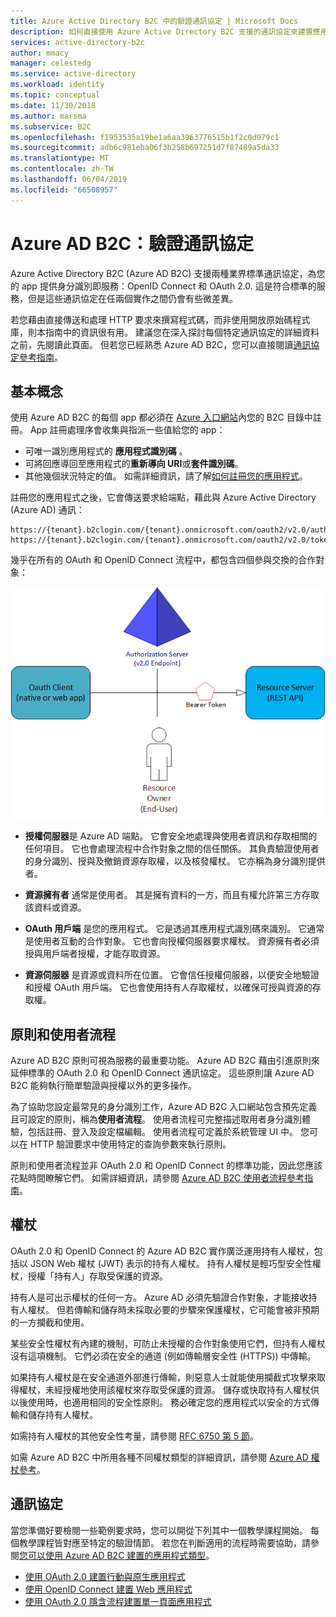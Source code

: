 ```yaml
---
title: Azure Active Directory B2C 中的驗證通訊協定 | Microsoft Docs
description: 如何直接使用 Azure Active Directory B2C 支援的通訊協定來建置應用程式。
services: active-directory-b2c
author: mmacy
manager: celestedg
ms.service: active-directory
ms.workload: identity
ms.topic: conceptual
ms.date: 11/30/2018
ms.author: marsma
ms.subservice: B2C
ms.openlocfilehash: f1953535a19be1a6aa3963776515b1f2c0d979c1
ms.sourcegitcommit: adb6c981eba06f3b258b697251d7f87489a5da33
ms.translationtype: MT
ms.contentlocale: zh-TW
ms.lasthandoff: 06/04/2019
ms.locfileid: "66508957"
---
```

# <a name="azure-ad-b2c-authentication-protocols"></a>Azure AD B2C：驗證通訊協定
Azure Active Directory B2C (Azure AD B2C) 支援兩種業界標準通訊協定，為您的 app 提供身分識別即服務：OpenID Connect 和 OAuth 2.0. 這是符合標準的服務，但是這些通訊協定在任兩個實作之間仍會有些微差異。 

若您藉由直接傳送和處理 HTTP 要求來撰寫程式碼，而非使用開放原始碼程式庫，則本指南中的資訊很有用。 建議您在深入探討每個特定通訊協定的詳細資料之前，先閱讀此頁面。 但若您已經熟悉 Azure AD B2C，您可以直接閱讀[通訊協定參考指南](#protocols)。

<!-- TODO: Need link to libraries above -->

## <a name="the-basics"></a>基本概念
使用 Azure AD B2C 的每個 app 都必須在 [Azure 入口網站](https://portal.azure.com)內您的 B2C 目錄中註冊。 App 註冊處理序會收集與指派一些值給您的 app：

* 可唯一識別應用程式的 **應用程式識別碼** 。
* 可將回應導回至應用程式的**重新導向 URI**或**套件識別碼**。
* 其他幾個狀況特定的值。 如需詳細資訊，請了解[如何註冊您的應用程式](active-directory-b2c-app-registration.md)。

註冊您的應用程式之後，它會傳送要求給端點，藉此與 Azure Active Directory (Azure AD) 通訊：

```
https://{tenant}.b2clogin.com/{tenant}.onmicrosoft.com/oauth2/v2.0/authorize
https://{tenant}.b2clogin.com/{tenant}.onmicrosoft.com/oauth2/v2.0/token
```

幾乎在所有的 OAuth 和 OpenID Connect 流程中，都包含四個參與交換的合作對象：

![OAuth 2.0 角色](./media/active-directory-b2c-reference-protocols/protocols_roles.png)

* **授權伺服器**是 Azure AD 端點。 它會安全地處理與使用者資訊和存取相關的任何項目。 它也會處理流程中合作對象之間的信任關係。 其負責驗證使用者的身分識別、授與及撤銷資源存取權，以及核發權杖。 它亦稱為身分識別提供者。

* **資源擁有者** 通常是使用者。 其是擁有資料的一方，而且有權允許第三方存取該資料或資源。

* **OAuth 用戶端** 是您的應用程式。 它是透過其應用程式識別碼來識別。 它通常是使用者互動的合作對象。 它也會向授權伺服器要求權杖。 資源擁有者必須授與用戶端者授權，才能存取資源。

* **資源伺服器** 是資源或資料所在位置。 它會信任授權伺服器，以便安全地驗證和授權 OAuth 用戶端。 它也會使用持有人存取權杖，以確保可授與資源的存取權。

## <a name="policies-and-user-flows"></a>原則和使用者流程
Azure AD B2C 原則可視為服務的最重要功能。 Azure AD B2C 藉由引進原則來延伸標準的 OAuth 2.0 和 OpenID Connect 通訊協定。 這些原則讓 Azure AD B2C 能夠執行簡單驗證與授權以外的更多操作。 

為了協助您設定最常見的身分識別工作，Azure AD B2C 入口網站包含預先定義且可設定的原則，稱為**使用者流程**。 使用者流程可完整描述取用者身分識別體驗，包括註冊、登入及設定檔編輯。 使用者流程可定義於系統管理 UI 中。 您可以在 HTTP 驗證要求中使用特定的查詢參數來執行原則。 

原則和使用者流程並非 OAuth 2.0 和 OpenID Connect 的標準功能，因此您應該花點時間瞭解它們。 如需詳細資訊，請參閱 [Azure AD B2C 使用者流程參考指南](active-directory-b2c-reference-policies.md)。

## <a name="tokens"></a>權杖
OAuth 2.0 和 OpenID Connect 的 Azure AD B2C 實作廣泛運用持有人權杖，包括以 JSON Web 權杖 (JWT) 表示的持有人權杖。 持有人權杖是輕巧型安全性權杖，授權「持有人」存取受保護的資源。

持有人是可出示權杖的任何一方。 Azure AD 必須先驗證合作對象，才能接收持有人權杖。 但若傳輸和儲存時未採取必要的步驟來保護權杖，它可能會被非預期的一方攔截和使用。

某些安全性權杖有內建的機制，可防止未授權的合作對象使用它們，但持有人權杖沒有這項機制。 它們必須在安全的通道 (例如傳輸層安全性 (HTTPS)) 中傳輸。 

如果持有人權杖是在安全通道外部進行傳輸，則惡意人士就能使用攔截式攻擊來取得權杖，未經授權地使用該權杖來存取受保護的資源。 儲存或快取持有人權杖供以後使用時，也適用相同的安全性原則。 務必確定您的應用程式以安全的方式傳輸和儲存持有人權杖。

如需持有人權杖的其他安全性考量，請參閱 [RFC 6750 第 5 節](https://tools.ietf.org/html/rfc6750)。

如需 Azure AD B2C 中所用各種不同權杖類型的詳細資訊，請參閱 [Azure AD 權杖參考](active-directory-b2c-reference-tokens.md)。

## <a name="protocols"></a>通訊協定
當您準備好要檢閱一些範例要求時，您可以開從下列其中一個教學課程開始。 每個教學課程皆對應至特定的驗證情節。 若您在判斷適用的流程時需要協助，請參閱[您可以使用 Azure AD B2C 建置的應用程式類型](active-directory-b2c-apps.md)。

* [使用 OAuth 2.0 建置行動與原生應用程式](active-directory-b2c-reference-oauth-code.md)
* [使用 OpenID Connect 建置 Web 應用程式](active-directory-b2c-reference-oidc.md)
* [使用 OAuth 2.0 隱含流程建置單一頁面應用程式](active-directory-b2c-reference-spa.md)

